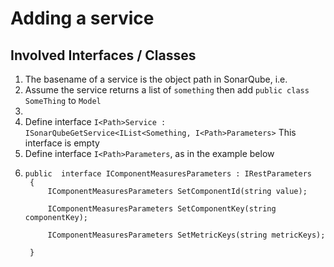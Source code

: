 ﻿# Adding a service

## Involved Interfaces / Classes

1. The basename of a service is the object path in SonarQube, i.e. 
2. Assume the service returns a list of `something` then add `public class SomeThing` to `Model` 
3. 
2. Define interface `I<Path>Service : ISonarQubeGetService<IList<Something, I<Path>Parameters>` This interface is empty
5. Define interface `I<Path>Parameters`, as in the example below 
6. ```
   public  interface IComponentMeasuresParameters : IRestParameters
    {
        IComponentMeasuresParameters SetComponentId(string value);

        IComponentMeasuresParameters SetComponentKey(string componentKey);

        IComponentMeasuresParameters SetMetricKeys(string metricKeys);

    }
```
